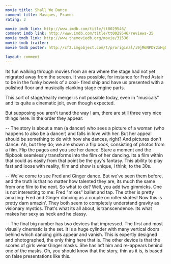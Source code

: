 ```yaml
---
movie title: Shall We Dance
comment title: Masques, Frames
rating: 2

movie imdb link: http://www.imdb.com/title/tt0029546/
comment imdb link: http://www.imdb.com/title/tt0029546/reviews-35
movie tmdb link: http://www.themoviedb.org/movie/31530
movie tmdb trailer: 
movie tmdb poster: http://cf2.imgobject.com/t/p/original/i9jM6NPDY2xHgGopVkLtIRvn6XY.jpg

layout: comment
---
```


Its fun walking through movies from an era where the stage had not yet migrated away from the screen. It was possible, for instance for Fred Astair to be in the funky bowels of a coal- fired ship and have us presented with a polished floor and musically clanking stage engine parts. 

This sort of stage/reality merger is not possible today, even in "musicals" and its quite a cinematic jolt, even though expected.

But supposing you aren't tuned the way I am, there are still three very nice things here. In the order they appear:

-- The story is about a man (a dancer) who sees a picture of a woman (who happens to also be a dancer) and falls in love with her. But her appeal should be something to do with how she dances, right? And pictures don't dance. Ah, but they do; we are shown a flip book, consisting of photos from a film. Flip the pages and you see her dance. Stare a moment and the flipbook seamlessly transforms into the film of her dancing. Its a film within that could as easily from that point be the guy's fantasy. This ability to play fast and loose with reality, film and show is unique, I think, to the 30s.

-- We've come to see Fred and Ginger dance. But we've seen them before, and the truth is that no matter how talented they are, its much the same from one film to the next. So what to do? Well, you add two gimmicks. One is not interesting to me: Fred "mixes" ballet and tap. The other is pretty amazing: Fred and Ginger dancing as a couple on roller skates! Now this is pretty darn amazin'. They both seem to completely understand gravity as visionary mystics. That's what its all about, is transcendence. Its what makes her sexy as heck and he classy.

-- The final big number has two devices that impressed. The first and most visually cinematic is the set. It is a huge cylinder with many vertical doors behind which dancing girls appear and vanish. This is expertly designed and photographed, the only thing here that is. The other device is that the scores of girls wear Ginger masks. She has left him and re-appears behind one of the masks. Oh, you should know that the story, thin as it is, is based on false presentations like this.